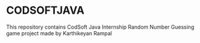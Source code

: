 # CODSOFTJAVA
This repository contains CodSoft Java Internship Random Number Guessing game project made by Karthikeyan Rampal
